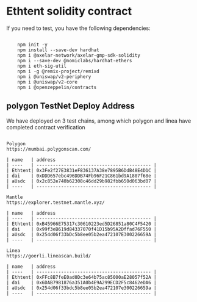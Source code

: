 # Ethtent solidity contract 


If you need to test, you have the following dependencies:

```shell

    npm init -y 
    npm install --save-dev hardhat 
    npm i @axelar-network/axelar-gmp-sdk-solidity
    npm i --save-dev @nomiclabs/hardhat-ethers 
    npm i eth-sig-util 
    npm i -g @remix-project/remixd  
    npm i @uniswap/v2-periphery 
    npm i @uniswap/v2-core
    npm i @openzeppelin/contracts	

```

## polygon TestNet Deploy Address

We have deployed on 3 test chains, among which polygon and linea have completed contract verification


```shell

Polygon 
https://mumbai.polygonscan.com/

| name   | address 
| ----   | ------------------------------------------ | 
| Ethtent| 0x3Fe2f27E3831eF836137A38e7895B6DdB48E4D1C | 
| dai    | 0xDDD657ebc496DDB74Fb96F21C861bd9A1807f68e |              
| aUsdc  | 0x2c852e740b62308c46dd29b982fbb650d063bd07 | 
| ----   | ------------------------------------------ | 

Mantle 
https://explorer.testnet.mantle.xyz/

| name   | address 
| ----   | ------------------------------------------ | 
| Ethtent| 0xB45966E75317c30610223ed5D26851a80C4F5420 | 
| dai    | 0x99f3eB619d84337070f41D15b95A2Dffad76F550 |              
| aUsdc  | 0x254d06f33bDc5b8ee05b2ea472107E300226659A | 
| ----   | ------------------------------------------ | 

Linea 
https://goerli.lineascan.build/

| name   | address 
| ----   | ------------------------------------------ | 
| Ethtent| 0xFFc8B7feE0ad0Dc3e64b75ac85000aE28057f52A | 
| dai    | 0x6DAB7981876a351A0b4E9A299ECD2F5c8462eDA6 |              
| aUsdc  | 0x254d06f33bdc5b8ee05b2ea472107e300226659a | 
| ----   | ------------------------------------------ | 


```

